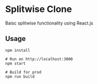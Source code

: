 # Splitwise Clone
Baisc splitwise functionality using React.js


## Usage
```
npm install

# Run on http://localhost:3000
npm start

# Build for prod
npm run build
```

